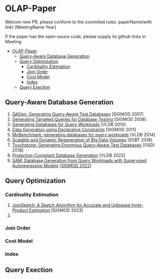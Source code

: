 # OLAP-Paper
Welcom new PR, please conform to the commited rules:  paperName(with link) [MeetingName Year]

If the paper has the open-souce code, please supply its github links in Meeting
- [OLAP-Paper](#olap-paper)
  - [Query-Aware Database Generation](#query-aware-database-generation)
  - [Query Optimization](#query-optimization)
    - [Cardinality Estimation](#cardinality-estimation)
    - [Join Order](#join-order)
    - [Cost Model](#cost-model)
    - [Index](#index)
  - [Query Exection](#query-exection)

## Query-Aware Database Generation
1.  [QAGen: Generating Query-Aware Test Databases](https://cs.uwaterloo.ca/~tozsu/publications/other/sigmod07-final.pdf) [SIGMOD 2007]
2.  [Generating Targeted Queries for Database Testing](https://dl.acm.org/doi/pdf/10.1145/1376616.1376668) [SIGMOD 2008]
3. [Generating Databases for Query Workloads](https://dl.acm.org/doi/pdf/10.14778/1920841.1920950) [VLDB 2010]
4. [Data Generation using Declarative Constraints](https://dl.acm.org/doi/pdf/10.1145/1989323.1989395) [SIGMOD 2011]
5. [MyBenchmark: generating databases for query workloads](https://link.springer.com/article/10.1007/s00778-014-0354-1) [VLDB 2014]
7. [Scalable and Dynamic Regeneration of Big Data Volumes](https://openproceedings.org/2018/conf/edbt/paper-114.pdf) [EDBT 2018]
8. [Touchstone: Generating Enormous Query-Aware Test Databases](https://www.usenix.org/system/files/conference/atc18/atc18-li-yuming.pdf) [OSDI 2018]
9. [Projection-Compliant Database Generation](https://www.vldb.org/pvldb/vol15/p998-sanghi.pdf) [VLDB 2022]
10. [SAM: Database Generation from Query Workloads with Supervised Autoregressive Models](https://dl.acm.org/doi/pdf/10.1145/3514221.3526168) [[SIGMOD 2022](https://github.com/Jamesyang2333/SAM)]

## Query Optimization
### Cardinality Estimation
1. [JoinSketch: A Sketch Algorithm for Accurate and Unbiased Inner-Product Estimation](TODO) [SIGMOD 2023]
2. 

### Join Order

### Cost Model


### Index

## Query Exection

